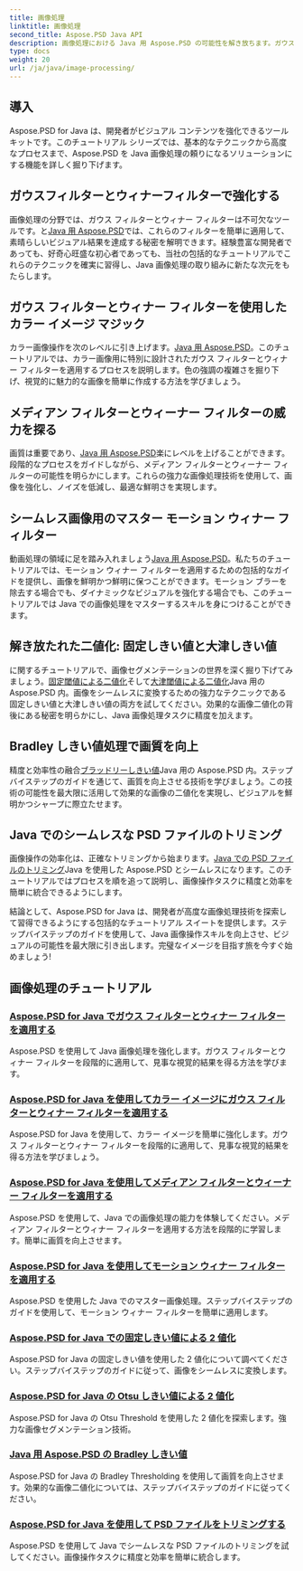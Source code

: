 ```yaml
---
title: 画像処理
linktitle: 画像処理
second_title: Aspose.PSD Java API
description: 画像処理における Java 用 Aspose.PSD の可能性を解き放ちます。ガウス フィルター、ウィナー フィルター、メディアン フィルター、およびモーション ウィナー フィルターを段階的に適用する方法を学びます。
type: docs
weight: 20
url: /ja/java/image-processing/
---
```

## 導入

Aspose.PSD for Java は、開発者がビジュアル コンテンツを強化できるツールキットです。このチュートリアル シリーズでは、基本的なテクニックから高度なプロセスまで、Aspose.PSD を Java 画像処理の頼りになるソリューションにする機能を詳しく掘り下げます。

## ガウスフィルターとウィナーフィルターで強化する

画像処理の分野では、ガウス フィルターとウィナー フィルターは不可欠なツールです。と[Java 用 Aspose.PSD](./apply-gaussian-wiener-filters/)では、これらのフィルターを簡単に適用して、素晴らしいビジュアル結果を達成する秘密を解明できます。経験豊富な開発者であっても、好奇心旺盛な初心者であっても、当社の包括的なチュートリアルでこれらのテクニックを確実に習得し、Java 画像処理の取り組みに新たな次元をもたらします。

## ガウス フィルターとウィナー フィルターを使用したカラー イメージ マジック

カラー画像操作を次のレベルに引き上げます。[Java 用 Aspose.PSD](./apply-gaussian-wiener-filters-color-image/)。このチュートリアルでは、カラー画像用に特別に設計されたガウス フィルターとウィナー フィルターを適用するプロセスを説明します。色の強調の複雑さを掘り下げ、視覚的に魅力的な画像を簡単に作成する方法を学びましょう。

## メディアン フィルターとウィーナー フィルターの威力を探る

画質は重要であり、[Java 用 Aspose.PSD](./apply-median-wiener-filters/)楽にレベルを上げることができます。段階的なプロセスをガイドしながら、メディアン フィルターとウィーナー フィルターの可能性を明らかにします。これらの強力な画像処理技術を使用して、画像を強化し、ノイズを低減し、最適な鮮明さを実現します。

## シームレス画像用のマスター モーション ウィナー フィルター

動画処理の領域に足を踏み入れましょう[Java 用 Aspose.PSD](./apply-motion-wiener-filters/)。私たちのチュートリアルでは、モーション ウィナー フィルターを適用するための包括的なガイドを提供し、画像を鮮明かつ鮮明に保つことができます。モーション ブラーを除去する場合でも、ダイナミックなビジュアルを強化する場合でも、このチュートリアルでは Java での画像処理をマスターするスキルを身につけることができます。

## 解き放たれた二値化: 固定しきい値と大津しきい値

に関するチュートリアルで、画像セグメンテーションの世界を深く掘り下げてみましょう。[固定閾値による二値化](./binarization-fixed-threshold/)そして[大津閾値による二値化](./binarization-otsu-threshold/)Java 用の Aspose.PSD 内。画像をシームレスに変換するための強力なテクニックである固定しきい値と大津しきい値の両方を試してください。効果的な画像二値化の背後にある秘密を明らかにし、Java 画像処理タスクに精度を加えます。

## Bradley しきい値処理で画質を向上

精度と効率性の融合[ブラッドリーしきい値](./bradley-thresholding/)Java 用の Aspose.PSD 内。ステップバイステップのガイドを通じて、画質を向上させる技術を学びましょう。この技術の可能性を最大限に活用して効果的な画像の二値化を実現し、ビジュアルを鮮明かつシャープに際立たせます。

## Java でのシームレスな PSD ファイルのトリミング

画像操作の効率化は、正確なトリミングから始まります。[Java での PSD ファイルのトリミング](./crop-psd-file/)Java を使用した Aspose.PSD とシームレスになります。このチュートリアルではプロセスを順を追って説明し、画像操作タスクに精度と効率を簡単に統合できるようにします。

結論として、Aspose.PSD for Java は、開発者が高度な画像処理技術を探索して習得できるようにする包括的なチュートリアル スイートを提供します。ステップバイステップのガイドを使用して、Java 画像操作スキルを向上させ、ビジュアルの可能性を最大限に引き出します。完璧なイメージを目指す旅を今すぐ始めましょう!
## 画像処理のチュートリアル
### [Aspose.PSD for Java でガウス フィルターとウィナー フィルターを適用する](./apply-gaussian-wiener-filters/)
Aspose.PSD を使用して Java 画像処理を強化します。ガウス フィルターとウィナー フィルターを段階的に適用して、見事な視覚的結果を得る方法を学びます。
### [Aspose.PSD for Java を使用してカラー イメージにガウス フィルターとウィナー フィルターを適用する](./apply-gaussian-wiener-filters-color-image/)
Aspose.PSD for Java を使用して、カラー イメージを簡単に強化します。ガウス フィルターとウィナー フィルターを段階的に適用して、見事な視覚的結果を得る方法を学びましょう。
### [Aspose.PSD for Java を使用してメディアン フィルターとウィーナー フィルターを適用する](./apply-median-wiener-filters/)
Aspose.PSD を使用して、Java での画像処理の能力を体験してください。メディアン フィルターとウィナー フィルターを適用する方法を段階的に学習します。簡単に画質を向上させます。
### [Aspose.PSD for Java を使用してモーション ウィナー フィルターを適用する](./apply-motion-wiener-filters/)
Aspose.PSD を使用した Java でのマスター画像処理。ステップバイステップのガイドを使用して、モーション ウィナー フィルターを簡単に適用します。
### [Aspose.PSD for Java での固定しきい値による 2 値化](./binarization-fixed-threshold/)
Aspose.PSD for Java の固定しきい値を使用した 2 値化について調べてください。ステップバイステップのガイドに従って、画像をシームレスに変換します。
### [Aspose.PSD for Java の Otsu しきい値による 2 値化](./binarization-otsu-threshold/)
Aspose.PSD for Java の Otsu Threshold を使用した 2 値化を探索します。強力な画像セグメンテーション技術。
### [Java 用 Aspose.PSD の Bradley しきい値](./bradley-thresholding/)
Aspose.PSD for Java の Bradley Thresholding を使用して画質を向上させます。効果的な画像二値化については、ステップバイステップのガイドに従ってください。
### [Aspose.PSD for Java を使用して PSD ファイルをトリミングする](./crop-psd-file/)
Aspose.PSD を使用して Java でシームレスな PSD ファイルのトリミングを試してください。画像操作タスクに精度と効率を簡単に統合します。